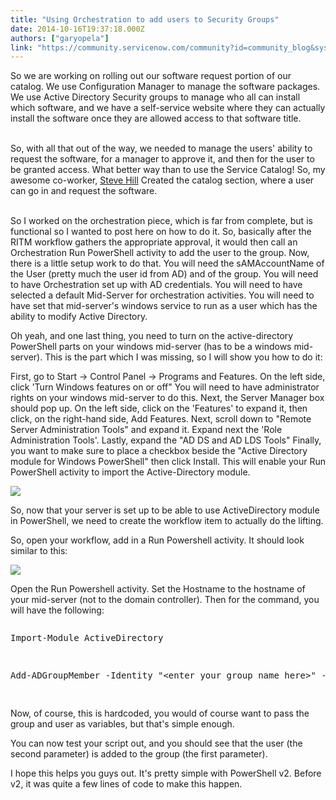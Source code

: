 ```yaml
---
title: "Using Orchestration to add users to Security Groups"
date: 2014-10-16T19:37:18.000Z
authors: ["garyopela"]
link: "https://community.servicenow.com/community?id=community_blog&sys_id=46dde6e9dbd0dbc01dcaf3231f96197b"
---
```

<p>So we are working on rolling out our software request portion of our catalog. We use Configuration Manager to manage the software packages. We use Active Directory Security groups to manage who all can install which software, and we have a self-service website where they can actually install the software once they are allowed access to that software title.</p><p><br/>So, with all that out of the way, we needed to manage the users' ability to request the software, for a manager to approve it, and then for the user to be granted access. What better way than to use the Service Catalog! So, my awesome co-worker, <a title="Steve Hill" __default_attr="2132" __jive_macro_name="user" class="jive_macro_user jive_macro" data-objecttype="3" data-orig-content="Steve Hill" href="/community?id=community_user_profile&user=5ab01eaddb581fc09c9ffb651f961911">Steve Hill</a> Created the catalog section, where a user can go in and request the software.</p><p><br/>So I worked on the orchestration piece, which is far from complete, but is functional so I wanted to post here on how to do it. So, basically after the RITM workflow gathers the appropriate approval, it would then call an Orchestration Run PowerShell activity to add the user to the group. Now, there is a little setup work to do that. You will need the sAMAccountName of the User (pretty much the user id from AD) and of the group. You will need to have Orchestration set up with AD credentials. You will need to have selected a default Mid-Server for orchestration activities. You will need to have set that mid-server's windows service to run as a user which has the ability to modify Active Directory.</p><p>Oh yeah, and one last thing, you need to turn on the active-directory PowerShell parts on your windows mid-server (has to be a windows mid-server). This is the part which I was missing, so I will show you how to do it:</p><p>First, go to Start -&gt; Control Panel -&gt; Programs and Features. On the left side, click 'Turn Windows features on or off" You will need to have administrator rights on your windows mid-server to do this. Next, the Server Manager box should pop up. On the left side, click on the 'Features' to expand it, then click, on the right-hand side, Add Features. Next, scroll down to "Remote Server Administration Tools" and expand it. Expand next the 'Role Administration Tools'. Lastly, expand the "AD DS and AD LDS Tools" Finally, you want to make sure to place a checkbox beside the "Active Directory module for Windows PowerShell" then click Install. This will enable your Run PowerShell activity to import the Active-Directory module.</p><p></p><p><img  class="image-1 jiveImage" src="ae02118edb989f048c8ef4621f96197f.iix" style="max-height: 900px; max-width: 1200px;"/></p><p></p><p>So, now that your server is set up to be able to use ActiveDirectory module in PowerShell, we need to create the workflow item to actually do the lifting.</p><p></p><p>So, open your workflow, add in a Run Powershell activity. It should look similar to this:</p><p><img  class="image-2 jiveImage" src="38c9e4cadb54dfc068c1fb651f96197f.iix" style="max-height: 900px; max-width: 1200px;"/></p><p></p><p>Open the Run Powershell activity. Set the Hostname to the hostname of your mid-server (not to the domain controller). Then for the command, you will have the following:</p><p></p><pre __default_attr="c#" __jive_macro_name="code" class="jive_text_macro jive_macro_code _jivemacro_uid_14134701427171303" jivemacro_uid="_14134701427171303">
<p>Import-Module ActiveDirectory</p>
<p>Add-ADGroupMember -Identity "&lt;enter your group name here&gt;" -Members "&lt;enter the user sAMAccountName here&gt;"</p>
</pre><p></p><p>Now, of course, this is hardcoded, you would of course want to pass the group and user as variables, but that's simple enough.</p><p>You can now test your script out, and you should see that the user (the second parameter) is added to the group (the first parameter).</p><p></p><p>I hope this helps you guys out. It's pretty simple with PowerShell v2. Before v2, it was quite a few lines of code to make this happen.</p>